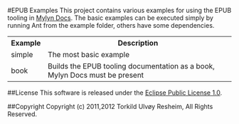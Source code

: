 #EPUB Examples
This project contains various examples for using the EPUB tooling in [Mylyn Docs](http://www.eclipse.org/mylyn/docs/). The basic examples can be executed simply by running Ant from the example folder, others have some dependencies.


<table>
<tr><th>Example</th><th>Description</th></tr>
<tr><td>simple</td><td>The most basic example</td></tr>
<tr><td>book</td><td>Builds the EPUB tooling documentation as a book, Mylyn Docs must be present</td></tr>
</table>

##License
This software is released under the [Eclipse Public License 1.0](http://www.eclipse.org/legal/epl-v10.html).

##Copyright
Copyright (c) 2011,2012 Torkild Ulvøy Resheim, All Rights Reserved.